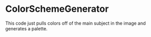 # ColorSchemeGenerator

This code just pulls colors off of the main subject in the image and generates a palette.
